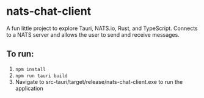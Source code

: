 # nats-chat-client
A fun little project to explore Tauri, NATS.io, Rust, and TypeScript. Connects to a NATS server and allows the user to send and receive messages.

## To run:  
 1. `npm install`  
 2.  `npm run tauri build`  
 3.  Navigate to src-tauri/target/release/nats-chat-client.exe to run the application  
